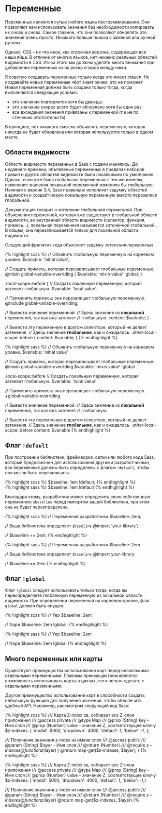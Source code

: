 
# Переменные

Переменные являются сутью любого языка программирования. Они позволяют нам использовать значения без необходимости копировать их снова и снова. Самое главное, что они позволяют обновлять это значение очень просто. Никакого больше поиска с заменой или ручной рутины.

Однако, CSS – не что иное, как огромная корзина, содержащая все наши яйца. В отличие от многих языков, нет никаких реальных областей видимости в CSS. Из-за этого мы должны уделять много внимания при добавлении переменных из-за риска споров между ними.

Я советую создавать переменные только когда это имеет смысл. Не создавайте новые переменные чёрт знает зачем, это не поможет. Новая переменная должна быть создана только тогда, когда выполняются следующие условия:

* это значение повторяется хотя бы дважды;
* это значение скорее всего будет обновлено хотя бы один раз;
* все вхождения значения привязаны к переменной (т.е не по стечению обстоятельств).

В принципе, нет никакого смысла объявлять переменную, которая никогда не будет обновлена или которая используется только в одном месте.






## Области видимости

Области видимости переменных в Sass с годами менялись. До недавнего времени, объявленые переменных в пределах наборов правил и других областей видимости были локальными по умолчанию. Однако, если уже была глобальная переменная с тем же именем, изменение значения локальной переменной изменило бы глобальную. Начиная с версии 3.4, Sass правильно исполняет задумку областей видимости и создаёт новую локальную переменную вместо перезаписи глобальной.

Документация говорит о *затенении глобальной переменной*. При объявлении переменной, которая уже существует в глобальной области видимости, во внутренней области видимости (селектор, функция, примесь…), локальная переменная называется *затенённой* глобальной. В общем, она перезаписывается только для локальной области видимости.

Следующий фрагмент кода объясняет задумку *затенения переменных*.

<div class="code-block">
  <div class="code-block__wrapper" data-syntax="scss">
{% highlight scss %}
// Объявить глобальную переменную на корневом уровне.
$variable: 'initial value';

// Создать примесь, которая перезаписывает глобальные переменные.
@mixin global-variable-overriding {
  $variable: 'mixin value' !global;
}

.local-scope::before {
  // Создать локальную переменную, которая затеняет глобальную.
  $variable: 'local value';

  // Применить примесь: она перезапишет глобальную переменную.
  @include global-variable-overriding;

  // Вывести значение переменной.
  // Здесь значение из **локальной** переменной, так как она затеняет
  // глобальную.
  content: $variable;
}

// Вывести эту переменную в другом селекторе, который не делает затенения.
// Здесь значение **глобальное**, как и ожидалось.
.other-local-scope::before {
  content: $variable;
}
{% endhighlight %}
  </div>
  <div class="code-block__wrapper" data-syntax="sass">
{% highlight sass %}
// Объявить глобальную переменную на корневом уровне.
$variable: 'initial value'

// Создать примесь, которая перезаписывает глобальные переменные.
@mixin global-variable-overriding
  $variable: 'mixin value' !global

.local-scope::before
  // Создать локальную переменную, которая затеняет глобальную.
  $variable: 'local value'

  // Применить примесь: она перезапишет глобальную переменную.
  +global-variable-overriding

  // Вывести значение переменной.
  // Здесь значение из **локальной** переменной, так как она затеняет
  // глобальную.

// Вывести эту переменную в другом селекторе, который не делает затенения.
// Здесь значение **глобальное**, как и ожидалось.
.other-local-scope::before
  content: $variable
{% endhighlight %}
  </div>
</div>






## Флаг `!default`

При построении библиотеки, фреймворка, сетки или любого кода Sass, который предназначен для использования другими разработчиками, все переменные должны быть определены с флагом `!default`, чтобы они могли быть перезаписаны.

<div class="code-block">
  <div class="code-block__wrapper" data-syntax="scss">
{% highlight scss %}
$baseline: 1em !default;
{% endhighlight %}
  </div>
  <div class="code-block__wrapper" data-syntax="sass">
{% highlight sass %}
$baseline: 1em !default
{% endhighlight %}
  </div>
</div>

Благодаря этому, разработчик может определить свою собственную переменную `$baseline` *перед* импортом вашей библиотеки, при этом она не будет переопределена.

<div class="code-block">
  <div class="code-block__wrapper" data-syntax="scss">
{% highlight scss %}
// Переменная разработчика
$baseline: 2em;

// Ваша библиотека определяет `$baseline`
@import 'your-library';

// $baseline == 2em;
{% endhighlight %}
  </div>
  <div class="code-block__wrapper" data-syntax="sass">
{% highlight sass %}
// Переменная разработчика
$baseline: 2em

// Ваша библиотека определяет `$baseline`
@import your-library

// $baseline == 2em
{% endhighlight %}
  </div>
</div>






## Флаг `!global`

Флаг `!global` следует использовать только тогда, когда вы переопределяете глобальную переменную из локальной области видимости. При определении переменной на корневом уровне, флаг `global` должен быть опущен.

<div class="code-block">
  <div class="code-block__wrapper" data-syntax="scss">
{% highlight scss %}
// Yep
$baseline: 2em;

// Nope
$baseline: 2em !global;
{% endhighlight %}
  </div>
  <div class="code-block__wrapper" data-syntax="sass">
{% highlight sass %}
// Yep
$baseline: 2em

// Nope
$baseline: 2em !global
{% endhighlight %}
  </div>
</div>






## Много переменных или карты

Существуют преимущества использования карт перед несколькими отдельными переменными. Главным преимуществом является возможность использовать карты в циклах, чего нельзя сделать с отдельными переменными.

Другое преимущество использования карт в способности создать небольшую функцию для получения значений, чтобы обеспечить удобный API. Например, рассмотрим следующий код Sass:

<div class="code-block">
  <div class="code-block__wrapper" data-syntax="scss">
{% highlight scss %}
/// Карта Z-index’ов, собирает все Z-слои приложения
/// @access private
/// @type Map
/// @prop {String} key - Имя слоя
/// @prop {Number} value - значение Z, соответствущее ключу
$z-indexes: (
  'modal': 5000,
  'dropdown': 4000,
  'default': 1,
  'below': -1,
);

/// Получение значения z-index из имени слоя
/// @access public
/// @param {String} $layer - Имя слоя
/// @return {Number}
/// @require $z-indexes
@function z($layer) {
  @return map-get($z-indexes, $layer);
}
{% endhighlight %}
  </div>
  <div class="code-block__wrapper" data-syntax="sass">
{% highlight sass %}
/// Карта Z-index’ов, собирает все Z-слои приложения
/// @access private
/// @type Map
/// @prop {String} key - Имя слоя
/// @prop {Number} value - значение Z, соответствущее ключу
$z-indexes: ('modal': 5000, 'dropdown': 4000, 'default': 1, 'below': -1,)

/// Получение значения z-index из имени слоя
/// @access public
/// @param {String} $layer - Имя слоя
/// @return {Number}
/// @require $z-indexes
@function z($layer)
  @return map-get($z-indexes, $layer)
{% endhighlight %}
  </div>
</div>
